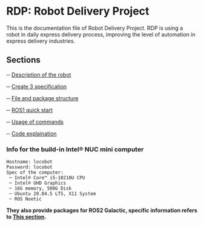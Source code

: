 # RDP: Robot Delivery Project
This is the documentation file of Robot Delivery Project. RDP is using a robot in daily express delivery process, improving the level of automation in express delivery industries.

## Sections
 ─ [Description of the robot](/docs/Description_of_the_robot.md)

 ─ [Create 3 specification](/docs/create3.md)
 
 ─ [File and package structure](/docs/File_and_package_structure.md)
 
 ─ [ROS1 quick start](/docs/ROS1_quick_start.md)
 
 ─ [Usage of commands](/docs/Usage_of_commands.md)

 ─ [Code explaination](/docs/code.md)

### Info for the build-in Intel® NUC mini computer
```
Hostname: locobot
Password: locobot
Spec of the computer:
 ─ Intel® Core™ i5-10210U CPU
 ─ Intel® UHD Graphics
 ─ 16G memory, 500G Disk
 ─ Ubuntu 20.04.5 LTS, X11 System
 ─ ROS Noetic
```
**They also provide packages for ROS2 Galactic, specific information refers to [This section](/docs/Description_of_the_robot.md).**
